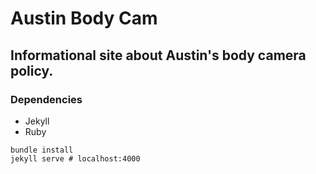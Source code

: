 # Austin Body Cam
## Informational site about Austin's body camera policy.

### Dependencies
- Jekyll
- Ruby

```
bundle install
jekyll serve # localhost:4000
```

